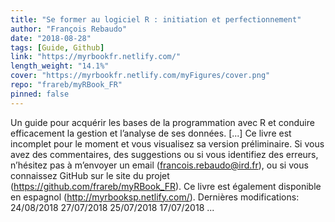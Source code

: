 ```yaml
---
title: "Se former au logiciel R : initiation et perfectionnement"
author: "François Rebaudo"
date: "2018-08-28"
tags: [Guide, Github]
link: "https://myrbookfr.netlify.com/"
length_weight: "14.1%"
cover: "https://myrbookfr.netlify.com/myFigures/cover.png"
repo: "frareb/myRBook_FR"
pinned: false
---
```


Un guide pour acquérir les bases de la programmation avec R et conduire efficacement la gestion et l’analyse de ses données. [...] Ce livre est incomplet pour le moment et vous visualisez sa version préliminaire. Si vous avez des commentaires, des suggestions ou si vous identifiez des erreurs, n’hésitez pas à m’envoyer un email (francois.rebaudo@ird.fr), ou si vous connaissez GitHub sur le site du projet (https://github.com/frareb/myRBook_FR). Ce livre est également disponible en espagnol (http://myrbooksp.netlify.com/). Dernières modifications: 24/08/2018 27/07/2018 25/07/2018 17/07/2018 ...
